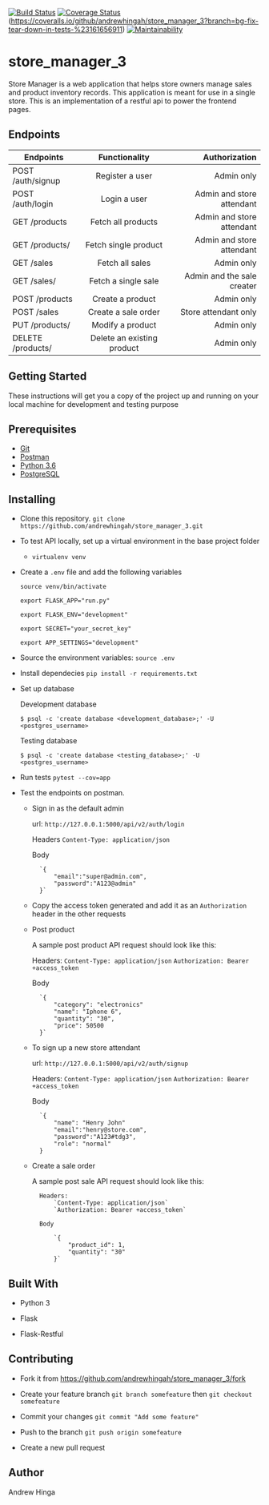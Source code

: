 [![Build Status](https://travis-ci.com/andrewhingah/store_manager_3.svg?branch=develop)](https://travis-ci.com/andrewhingah/store_manager_3)
[![Coverage Status](https://coveralls.io/repos/github/andrewhingah/store_manager_3/badge.svg?branch=develop)](https://coveralls.io/github/andrewhingah/store_manager_3?branch=develop)(https://coveralls.io/github/andrewhingah/store_manager_3?branch=bg-fix-tear-down-in-tests-%23161656911)
[![Maintainability](https://api.codeclimate.com/v1/badges/262d9eee667b4517dcad/maintainability)](https://codeclimate.com/github/andrewhingah/store_manager_3/maintainability)
# store_manager_3
Store Manager is a web application that helps store owners manage sales and product inventory records. This application is meant for use in a single store.
This is an implementation of a restful api to power the frontend pages.

## Endpoints

| Endpoints                    | Functionality              | Authorization              |
| -----------------------------|:--------------------------:| --------------------------:|
| POST /auth/signup            | Register a user            | Admin only                 |
| POST /auth/login             | Login a user               | Admin and store attendant  |
| GET /products                | Fetch all products         | Admin and store attendant  |
| GET /products/<productId>    | Fetch single product       | Admin and store attendant  |
| GET /sales                   | Fetch all sales            | Admin only                 |
| GET /sales/<saleId>          | Fetch a single sale        | Admin and the sale creater |
| POST /products               | Create a product           | Admin only                 |
| POST /sales                  | Create a sale order        | Store attendant only       |
| PUT /products/<productId>    | Modify a product           | Admin only                 |
| DELETE /products/<productId> | Delete an existing product | Admin only                 |

## Getting Started

These instructions will get you a copy of the project up and running on your local machine for development and testing purpose

## Prerequisites

- [Git](https://git-scm.com/downloads)
- [Postman](https://www.getpostman.com/apps)
- [Python 3.6](https://www.python.org/)
- [PostgreSQL](https://www.postgresql.org/)

## Installing

- Clone this repository. `git clone https://github.com/andrewhingah/store_manager_3.git`


- To test API locally, set up a virtual environment in the base project folder

	- `virtualenv venv`

- Create a `.env` file and add the following variables

	`source venv/bin/activate`

	`export FLASK_APP="run.py"`

	`export FLASK_ENV="development"`

	`export SECRET="your_secret_key"`

	`export APP_SETTINGS="development"`


- Source the environment variables: `source .env`

- Install dependecies `pip install -r requirements.txt`

- Set up database

	Development database

	`$ psql -c 'create database <development_database>;' -U <postgres_username>`

	Testing database

	`$ psql -c 'create database <testing_database>;' -U <postgres_username>`

- Run tests `pytest --cov=app`

- Test the endpoints on postman.

	- Sign in as the default admin
	
		url:
			`http://127.0.0.1:5000/api/v2/auth/login`

		Headers
			`Content-Type: application/json`

		Body

			`{
				"email":"super@admin.com",
				"password":"A123@admin"
			}`


	- Copy the access token generated and add it as an `Authorization` header in the other requests

	- Post product

		A sample post product API request should look like this:

		Headers:
			`Content-Type: application/json`
			`Authorization: Bearer +access_token`


		Body

			`{
				"category": "electronics"
				"name": "Iphone 6",
				"quantity": "30",
				"price": 50500
			}`

	- To sign up a new store attendant

		url:
			`http://127.0.0.1:5000/api/v2/auth/signup`

		Headers:
			`Content-Type: application/json`
			`Authorization: Bearer +access_token`

		Body

			`{
				"name": "Henry John"
				"email":"henry@store.com",
				"password":"A123#tdg3",
				"role": "normal"
			}

	- Create a sale order

		A sample post sale API request should look like this:

			Headers:
				`Content-Type: application/json`
				`Authorization: Bearer +access_token`

			Body

				`{
					"product_id": 1,
					"quantity": "30"
				}`


## Built With

- Python 3

- Flask

- Flask-Restful

## Contributing

- Fork it from https://github.com/andrewhingah/store_manager_3/fork

- Create your feature branch `git branch somefeature` then `git checkout somefeature`

- Commit your changes `git commit "Add some feature"`

- Push to the branch `git push origin somefeature`

- Create a new pull request

## Author

Andrew Hinga
